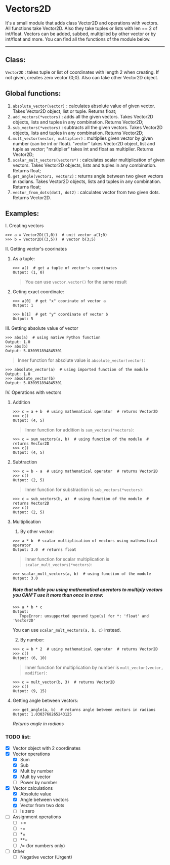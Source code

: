 # Vectors2D
It's a small module that adds class Vector2D and operations with vectors.
All functions take Vector2D. Also they take tuples or lists with len == 2 of int/float.
Vectors can be added, subbed, multiplied by other vector or by int/float and more. You can find all the functions of the module below.

---
## Class:
` Vector2D ` : takes tuple or list of coordinates with length 2 when creating. If not given, creates zero vector (0;0). Also can take other Vector2D object.


## Global functions:
1. `absolute_vector(vector)` : calculates absolute value of given vector. Takes Vector2D object, list or tuple. Returns float;
2. `add_vectors(*vectors)` : adds all the given vectors. Takes Vector2D objects, lists and tuples in any combination. Returns Vector2D;
3. `sub_vectors(*vectors)` : subtracts all the given vectors. Takes Vector2D objects, lists and tuples in any combination. Returns Vector2D;
4. `mult_vector(vector, multiplier)` : multiplies given vector by given number (can be int or float). "vector" takes Vector2D object, list and tuple as vector; "multiplier" takes int and float as multiplier. Returns Vector2D;
5. `scalar_mult_vectors(vectors*)` : calculates scalar multiplication of given vectors. Takes Vector2D objects, lists and tuples in any combination. Returns float;
6. `get_angle(vector1, vector2)` : returns angle between two given vectors in radians. Takes Vector2D objects, lists and tuples in any combination. Returns float;
7. `vector_from_dots(dot1, dot2)` : calculates vector from two given dots. Returns Vector2D.

## Examples:
I. Creating vectors
   ```
   >>> a = Vector2D((1,0))  # unit vector a(1;0)
   >>> b = Vector2D((3,5))  # vector b(3;5)
   ```
II. Getting vector's coorinates
   1. As a tuple:
      ```
      >>> a()  # get a tuple of vector's coordinates
      Output: (1, 0)  
      ```
      > You can use `vector.vector()` for the same result
      
   2. Geting exact coordinate:
      ```
      >>> a[0]  # get "x" coorinate of vector a
      Output: 1

      >>> b[1]  # get "y" coordinate of vector b
      Output: 5
      ```
III. Getting absolute value of vector
   ```
   >>> abs(a)  # using native Python function
   Output: 1.0
   >>> abs(b)
   Output: 5.830951894845301
   ```
   > Inner function for absolute value is `absolute_vector(vector)`:
   ```
   >>> absolute_vector(a)  # using imported function of the module
   Output: 1.0
   >>> absolute_vector(b)
   Output: 5.830951894845301
   ```
IV. Operations with vectors
   1. Addition
      ```
      >>> c = a + b  # using mathematical operator  # returns Vector2D
      >>> c()
      Output: (4, 5)
      ```
      > Inner function for addition is `sum_vectors(*vectors)`:
      ```
      >>> c = sum_vectors(a, b)  # using function of the module  # returns Vector2D
      >>> c()
      Output: (4, 5)
      ```
      
   2. Subtraction
      ```
      >>> c = b - a  # using mathematical operator  # returns Vector2D
      >>> c()
      Output: (2, 5)
      ```
      > Inner function for substraction is `sub_vectors(*vectors)`:
      ```
      >>> c = sub_vectors(b, a)  # using function of the module  # returns Vector2D
      >>> c()
      Output: (2, 5)
      ```
      
   3. Multiplication
      1. By other vector:
      ```
      >>> a * b  # scalar multiplication of vectors using mathematical operator
      Output: 3.0  # returns float
      ```
      > Inner function for scalar multiplication is `scalar_mult_vectors(*vectors)`:
      ```
      >>> scalar_mult_vectors(a, b)  # using function of the module
      Output: 3.0
      ```
      ##### Note that while you using mathematical operators to multiply vectors you CAN'T use it more than once in a row: 
      ```
      >>> a * b * c
      Output:
         TypeError: unsupported operand type(s) for *: 'float' and 'Vector2D'
      ```
      You can use `scalar_mult_vectors(a, b, c)` instead.
      
      2. By number:
      ```
      >>> c = b * 2  # using mathematical operator  # returns Vector2D
      >>> c()
      Output: (6, 10)
      ```
      > Inner function for multiplication by number is `mult_vector(vector, modifier)`:
      ```
      >>> c = mult_vector(b, 3)  # returns Vector2D
      >>> c()
      Output: (9, 15)
      ```
      
   4. Getting angle between vectors:
      ```
      >>> get_angle(a, b)  # returns angle between vectors in radians
      Output: 1.0303768265243125
      ```
      *Returns angle in radians*
      

### TODO list:
- [x] Vector object with 2 coordinates
- [x] Vector operations 
  - [x] Sum
  - [x] Sub
  - [x] Mult by number
  - [x] Mult by vector
  - [ ] Power by number
- [x] Vector calculations
  - [x] Absolute value
  - [x] Angle between vectors
  - [x] Vector from two dots
  - [ ] Is zero
- [ ] Assignment operations
  - [ ] +=
  - [ ] -=
  - [ ] *=
  - [ ] **=
  - [ ] /= (for numbers only)
- [ ] Other
  - [ ] Negative vector (Urgent)
